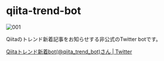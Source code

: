 # qiita-trend-bot
![001](https://user-images.githubusercontent.com/31620041/50721932-b2493c80-110a-11e9-99f8-f2b856078dc5.jpeg)

Qiitaのトレンド新着記事をお知らせする非公式のTwitter botです。

[Qiitaトレンド新着bot(@qiita_trend_bot)さん | Twitter](https://twitter.com/qiita_trend_bot)
